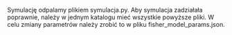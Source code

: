 Symulację odpalamy plikiem symulacja.py.
Aby symulacja zadziałała poprawnie, należy w jednym katalogu mieć wszystkie powyższe pliki.
W celu zmiany parametrów należy zrobić to w pliku fisher_model_params.json.

